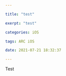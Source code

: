 ```yaml
---

title: "test"

exerpt: "test"

categories: iOS

tags: ARC iOS

date: 2021-07-21 18:32:37

---
```


Test

